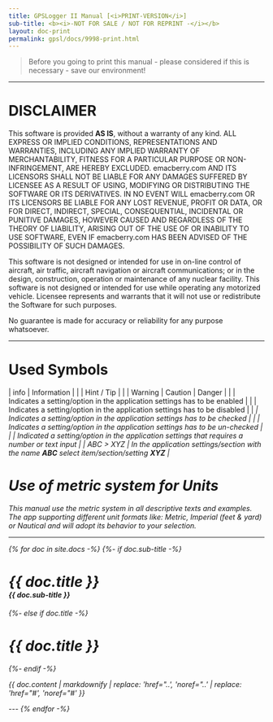 ```yaml
---
title: GPSLogger II Manual [<i>PRINT-VERSION</i>]
sub-title: <b><i>-NOT FOR SALE / NOT FOR REPRINT -</i></b>
layout: doc-print
permalink: gpsl/docs/9998-print.html
---
```

> Before you going to print this manual - please considered if this is necessary - save our environment!  

---

# DISCLAIMER
This software is provided **AS IS**, without a warranty of any kind. ALL EXPRESS OR IMPLIED CONDITIONS, REPRESENTATIONS
AND WARRANTIES, INCLUDING ANY IMPLIED WARRANTY OF MERCHANTABILITY, FITNESS FOR A PARTICULAR PURPOSE OR NON-INFRINGEMENT,
ARE HEREBY EXCLUDED. emacberry.com AND ITS LICENSORS SHALL NOT BE LIABLE FOR ANY DAMAGES SUFFERED BY LICENSEE AS A
RESULT OF USING, MODIFYING OR DISTRIBUTING THE SOFTWARE OR ITS DERIVATIVES. IN NO EVENT WILL emacberry.com OR ITS
LICENSORS BE LIABLE FOR ANY LOST REVENUE, PROFIT OR DATA, OR FOR DIRECT, INDIRECT, SPECIAL, CONSEQUENTIAL, INCIDENTAL OR
PUNITIVE DAMAGES, HOWEVER CAUSED AND REGARDLESS OF THE THEORY OF LIABILITY, ARISING OUT OF THE USE OF OR INABILITY TO
USE SOFTWARE, EVEN IF emacberry.com HAS BEEN ADVISED OF THE POSSIBILITY OF SUCH DAMAGES.

This software is not designed or intended for use in on-line control of aircraft, air traffic, aircraft navigation or
aircraft communications; or in the design, construction, operation or maintenance of any nuclear facility. This software
is not designed or intended for use while operating any motorized vehicle. Licensee represents and warrants that it will
not use or redistribute the Software for such purposes.

No guarantee is made for accuracy or reliability for any purpose whatsoever.

---

# Used Symbols

| <span class="material-icons fa-fw">info</span> | Information |
| <i class="fa-solid fa-hand-point-up fa-fw"></i> | Hint / Tip |
| <i class="fa-solid fa-warning fa-fw"></i> | Warning \| Caution \| Danger |
| <i class="fa-solid fa-toggle-on fa-fw"></i> | Indicates a setting/option in the application settings has to be enabled |
| <i class="fa-solid fa-toggle-off fa-fw"></i> | Indicates a setting/option in the application settings has to be disabled |
| <i class="fa-solid fa-square-check fa-fw"> | Indicates a setting/option in the application settings has to be checked |
| <i class="fa-solid fa-square fa-fw"></i> | Indicates a setting/option in the application settings has to be un-checked |
| <i class="fa-solid fa-square-pen fa-fw"> | Indicated a setting/option in the application settings that requires a number or text input |
| ABC > XYZ | In the application settings/section with the name **_ABC_** select item/section/setting **_XYZ_** |

# Use of metric system for Units
This manual use the metric system in all descriptive texts and examples. The app supporting different unit formats like:
_Metric_, _Imperial_ (feet & yard) or _Nautical_ and will adopt its behavior to your selection.

---

{% for doc in site.docs -%}
    {%- if doc.sub-title -%}
<h1 class="post-title">{{ doc.title }}<br/><span style="font-size: 50%">{{ doc.sub-title }}</span></h1>
    {%- else if doc.title -%}
<h1 class="post-title">{{ doc.title }}</h1>
    {%- endif -%}
<p>{{ doc.content | markdownify | replace: 'href="..', 'noref="..' | replace: 'href="#', 'noref="#' }}</p>
---
{% endfor -%}
